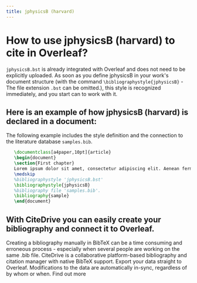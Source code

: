 ```yaml
---
title: jphysicsB (harvard)
---
```


# How to use jphysicsB (harvard) to cite in Overleaf? 
`jphysicsB.bst` is already integrated with Overleaf and does not need to be explicitly uploaded. As soon as you define jphysicsB in your work's document structure (with the command `\bibliographystyle{jphysicsB}` - The file extension `.bst` can be omitted.), this style is recognized immediately, and you start can to work with it.

## Here is an example of how jphysicsB (harvard) is declared in a document:
The following example includes the style definition and the connection to the literature database `samples.bib`.
```tex
   \documentclass[a4paper,10pt]{article}
   \begin{document}
   \section{First chapter}
   Lorem ipsum dolor sit amet, consectetur adipiscing elit. Aenean fermentum justo massa, ut maximus mauris sodales et. Aenean vel elit a erat rhoncus pharetra.
   \medskip
   %bibliographystyle 'jphysicsB.bst'
   \bibliographystyle{jphysicsB}
   %bibliography file 'samples.bib'.
   \bibliography{sample}
   \end{document}
```

## With CiteDrive you can easily create your bibliography and connect it to Overleaf. 
Creating a bibliography manually in BibTeX can be a time consuming and erroneous process - especially when several people are working on the same .bib file. CiteDrive is a collaborative platform-based bibliography and citation manager with native BibTeX support. Export your data straight to Overleaf. Modifications to the data are automatically in-sync, regardless of by whom or when. Find out more